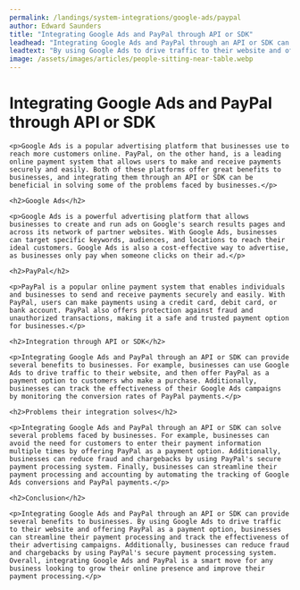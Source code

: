 ```yaml
---
permalink: /landings/system-integrations/google-ads/paypal
author: Edward Saunders
title: "Integrating Google Ads and PayPal through API or SDK"
leadhead: "Integrating Google Ads and PayPal through an API or SDK can provide several benefits to businesses"
leadtext: "By using Google Ads to drive traffic to their website and offering PayPal as a payment option, businesses can streamline their payment processing and track the effectiveness of their advertising campaigns. Additionally, businesses can reduce fraud and chargebacks by using PayPal's secure payment processing system. Overall, integrating Google Ads and PayPal is a smart move for any business looking to grow their online presence and improve their payment processing."
image: /assets/images/articles/people-sitting-near-table.webp
---
```

<div class="arttext">
	<h1>Integrating Google Ads and PayPal through API or SDK</h1>

	<p>Google Ads is a popular advertising platform that businesses use to reach more customers online. PayPal, on the other hand, is a leading online payment system that allows users to make and receive payments securely and easily. Both of these platforms offer great benefits to businesses, and integrating them through an API or SDK can be beneficial in solving some of the problems faced by businesses.</p>

	<h2>Google Ads</h2>

	<p>Google Ads is a powerful advertising platform that allows businesses to create and run ads on Google's search results pages and across its network of partner websites. With Google Ads, businesses can target specific keywords, audiences, and locations to reach their ideal customers. Google Ads is also a cost-effective way to advertise, as businesses only pay when someone clicks on their ad.</p>

	<h2>PayPal</h2>

	<p>PayPal is a popular online payment system that enables individuals and businesses to send and receive payments securely and easily. With PayPal, users can make payments using a credit card, debit card, or bank account. PayPal also offers protection against fraud and unauthorized transactions, making it a safe and trusted payment option for businesses.</p>

	<h2>Integration through API or SDK</h2>

	<p>Integrating Google Ads and PayPal through an API or SDK can provide several benefits to businesses. For example, businesses can use Google Ads to drive traffic to their website, and then offer PayPal as a payment option to customers who make a purchase. Additionally, businesses can track the effectiveness of their Google Ads campaigns by monitoring the conversion rates of PayPal payments.</p>

	<h2>Problems their integration solves</h2>

	<p>Integrating Google Ads and PayPal through an API or SDK can solve several problems faced by businesses. For example, businesses can avoid the need for customers to enter their payment information multiple times by offering PayPal as a payment option. Additionally, businesses can reduce fraud and chargebacks by using PayPal's secure payment processing system. Finally, businesses can streamline their payment processing and accounting by automating the tracking of Google Ads conversions and PayPal payments.</p>

	<h2>Conclusion</h2>

	<p>Integrating Google Ads and PayPal through an API or SDK can provide several benefits to businesses. By using Google Ads to drive traffic to their website and offering PayPal as a payment option, businesses can streamline their payment processing and track the effectiveness of their advertising campaigns. Additionally, businesses can reduce fraud and chargebacks by using PayPal's secure payment processing system. Overall, integrating Google Ads and PayPal is a smart move for any business looking to grow their online presence and improve their payment processing.</p>

</div>